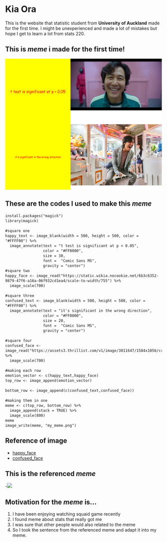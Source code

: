 # Kia Ora

This is the website that statistic student from **University of Auckland** made for the first time. I might be unexperienced and made a lot of mistakes but hope I get to learn a lot from stats 220.

## This is *meme* i made for the first time!

![](my_meme.png)

## These are the codes I used to make this *meme*
```
install.packages("magick")
library(magick)

#square one
happy_text <- image_blank(width = 500, height = 500, color = "#FFFF00") %>%
  image_annotate(text = "t test is significant at p < 0.05",
                 color = "#FF0000",
                 size = 30,
                 font =  "Comic Sans MS",
                 gravity = "center")
#square two
happy_face <- image_read("https://static.wikia.nocookie.net/6b3c6352-9879-47f6-a16a-06f932cd1ea4/scale-to-width/755") %>%
  image_scale(700)

#square three
confused_text <- image_blank(width = 500, height = 500, color = "#FFFF00") %>%
  image_annotate(text = "it's significant in the wrong direction",
                 color = "#FF0000",
                 size = 20,
                 font =  "Comic Sans MS",
                 gravity = "center")

#square four 
confused_face <- image_read("https://assets3.thrillist.com/v1/image/3011647/1584x1056/crop;webp=auto;jpeg_quality=60;progressive.jpg") %>%
  image_scale(700)

#making each row
emotion_vector <- c(happy_text,happy_face)
top_row <- image_append(emotion_vector)

bottom_row <- image_append(c(confused_text,confused_face))

#making them in one
meme <- c(top_row, bottom_row) %>%
  image_append(stack = TRUE) %>%
  image_scale(800)
meme
image_write(meme, "my_meme.png")

```

## Reference of image 
- [happy_face](https://static.wikia.nocookie.net/6b3c6352-9879-47f6-a16a-06f932cd1ea4/scale-to-width/755)
- [confused_face](https://assets3.thrillist.com/v1/image/3011647/1584x1056/crop;webp=auto;jpeg_quality=60;progressive.jpg)

## This is the referenced *meme* 
-![](https://scontent-gmp1-1.xx.fbcdn.net/v/t1.18169-9/28379595_568297666875864_3353610123028126092_n.png?_nc_cat=105&ccb=1-5&_nc_sid=730e14&_nc_ohc=2pMAK7VHRB0AX8w75YS&_nc_ht=scontent-gmp1-1.xx&oh=00_AT_5kHSUd0iPlxMJ_Mt8iVXGQcjn9iSxvj40tPtu2SfZ5w&oe=625321F7)

## Motivation for the *meme* is...

1. I have been enjoying watching squaid game recently
2. I found meme about stats that really got me
3. I was sure that other people would also related to the meme
4. So I took the sentence from the referenced meme and adapt it into my meme.
